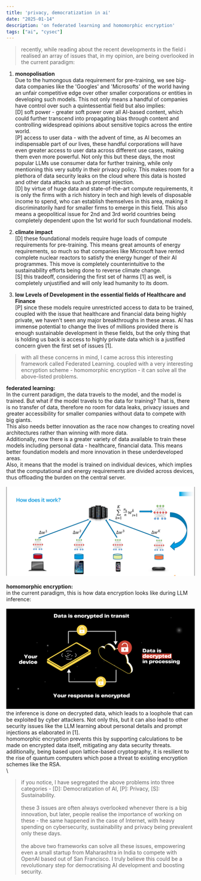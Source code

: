 ```yaml
---
title: 'privacy, democratization in ai'
date: "2025-01-14"
description: 'on federated learning and homomorphic encryption'
tags: ["ai", "cysec"]
---
```


>recently, while reading about the recent developments in the field i realised an array of issues that, in my opinion, are being overlooked in the current paradigm:

1. **monopolisation** \
Due to the humongous data requirement for pre-training, we see big-data companies like the 'Googles' and 'Microsofts' of the world having an unfair competitive edge over other smaller corporations or entities in developing such models. This not only means a handful of companies have control over such a quintessential field but also implies:
\
[D] soft power - greater soft power over all AI-based content, which could further transcend into propagating bias through content and controlling widespread opinions about sensitive topics across the entire world.
\
[P] access to user data - with the advent of time, as AI becomes an indispensable part of our lives, these handful corporations will have even greater access to user data across different use cases, making them even more powerful. Not only this but these days, the most popular LLMs use consumer data for further training, while only mentioning this very subtly in their privacy policy. This makes room for a plethora of data security leaks on the cloud where this data is hosted and other data attacks such as prompt injection.
\
[D] by virtue of huge data and state-of-the-art compute requirements, it is only the firms with a rich history in tech and high levels of disposable income to spend, who can establish themselves in this area, making it discriminatorily hard for smaller firms to emerge in this field. This also means a geopolitical issue for 2nd and 3rd world countries being completely dependent upon the 1st world for such foundational models.


2. **climate impact** \
[D] these foundational models require huge loads of compute requirements for pre-training. This means great amounts of energy requirements, so much so that companies like Microsoft have rented complete nuclear reactors to satisfy the energy hunger of their AI programmes. This move is completely counterintuitive to the sustainability efforts being done to reverse climate change.
\
[S] this tradeoff, considering the first set of harms [1] as well, is completely unjustified and will only lead humanity to its doom.


3. **low Levels of Development in the essential fields of Healthcare and Finance** \
[P] since these models require unrestricted access to data to be trained, coupled with the issue that healthcare and financial data being highly private, we haven't seen any major breakthroughs in these areas. AI has immense potential to change the lives of millions provided there is enough sustainable development in these fields, but the only thing that is holding us back is access to highly private data which is a justified concern given the first set of issues [1].

> with all these concerns in mind, I came across this interesting framework called Federated Learning. coupled with a very interesting encryption scheme - homomorphic encryption - it can solve all the above-listed problems. 

**federated learning:** \
In the current paradigm, the data travels to the model, and the model is trained. But what if the model travels to the data for training? That is, there is no transfer of data, therefore no room for data leaks, privacy issues and greater accessibility for smaller companies without data to compete with big giants.
\
This also needs better innovation as the race now changes to creating novel architectures rather than winning with more data. 
\
Additionally, now there is a greater variety of data available to train these models including personal data - healthcare, financial data. This means better foundation models and more innovation in these underdeveloped areas.
\
Also, it means that the model is trained on individual devices, which implies that the computational and energy requirements are divided across devices, thus offloading the burden on the central server.
\
\
![federated learning](/img/eureka/fed/fed1.png)
\
\
**homomorphic encryption:**
\
in the current paradigm, this is how data encryption looks like during LLM inference:
\
\
![homomorphic encryption](/img/eureka/fed/fed2.png)
\
the inference is done on decrypted data, which leads to a loophole that can be exploited by cyber attackers. Not only this, but it can also lead to other security issues like the LLM learning about personal details and prompt injections as elaborated in [1].
\
homomorphic encryption prevents this by supporting calculations to be made on encrypted data itself, mitigating any data security threats.
\
additionally, being based upon lattice-based cryptography, it is resilient to the rise of quantum computers which pose a threat to existing encryption schemes like the RSA.
\
\
>if you notice, I have segregated the above problems into three categories - [D]: Democratization of AI, [P]: Privacy, [S]: Sustainability.
\
\
these 3 issues are often always overlooked whenever there is a big innovation, but later, people realise the importance of working on these - the same happened in the case of Internet, with heavy spending on cybersecurity, sustainability and privacy being prevalent only these days.
\
\
the above two frameworks can solve all these issues, empowering even a small startup from Maharashtra in India to compete with OpenAI based out of San Francisco. I truly believe this could be a revolutionary step for democratising AI development and boosting security.